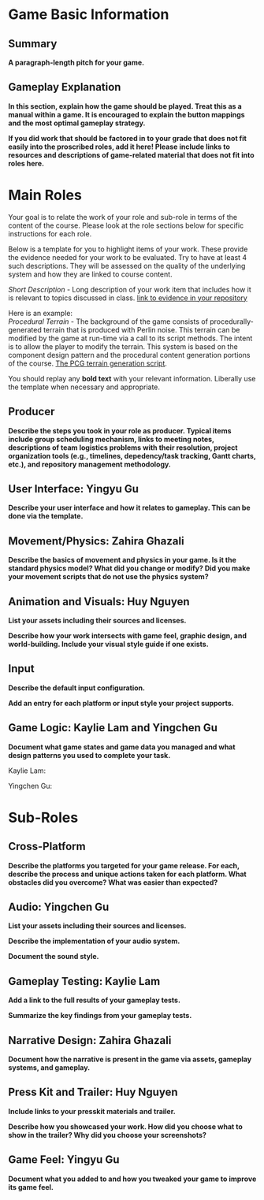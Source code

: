 # Game Basic Information #

## Summary ##

**A paragraph-length pitch for your game.**

## Gameplay Explanation ##

**In this section, explain how the game should be played. Treat this as a manual within a game. It is encouraged to explain the button mappings and the most optimal gameplay strategy.**


**If you did work that should be factored in to your grade that does not fit easily into the proscribed roles, add it here! Please include links to resources and descriptions of game-related material that does not fit into roles here.**

# Main Roles #

Your goal is to relate the work of your role and sub-role in terms of the content of the course. Please look at the role sections below for specific instructions for each role.

Below is a template for you to highlight items of your work. These provide the evidence needed for your work to be evaluated. Try to have at least 4 such descriptions. They will be assessed on the quality of the underlying system and how they are linked to course content. 

*Short Description* - Long description of your work item that includes how it is relevant to topics discussed in class. [link to evidence in your repository](https://github.com/dr-jam/ECS189L/edit/project-description/ProjectDocumentTemplate.md)

Here is an example:  
*Procedural Terrain* - The background of the game consists of procedurally-generated terrain that is produced with Perlin noise. This terrain can be modified by the game at run-time via a call to its script methods. The intent is to allow the player to modify the terrain. This system is based on the component design pattern and the procedural content generation portions of the course. [The PCG terrain generation script](https://github.com/dr-jam/CameraControlExercise/blob/513b927e87fc686fe627bf7d4ff6ff841cf34e9f/Obscura/Assets/Scripts/TerrainGenerator.cs#L6).

You should replay any **bold text** with your relevant information. Liberally use the template when necessary and appropriate.

## Producer

**Describe the steps you took in your role as producer. Typical items include group scheduling mechanism, links to meeting notes, descriptions of team logistics problems with their resolution, project organization tools (e.g., timelines, depedency/task tracking, Gantt charts, etc.), and repository management methodology.**

## User Interface: Yingyu Gu

**Describe your user interface and how it relates to gameplay. This can be done via the template.**

## Movement/Physics: Zahira Ghazali

**Describe the basics of movement and physics in your game. Is it the standard physics model? What did you change or modify? Did you make your movement scripts that do not use the physics system?**

## Animation and Visuals: Huy Nguyen

**List your assets including their sources and licenses.**

**Describe how your work intersects with game feel, graphic design, and world-building. Include your visual style guide if one exists.**

## Input

**Describe the default input configuration.**

**Add an entry for each platform or input style your project supports.**

## Game Logic: Kaylie Lam and Yingchen Gu


**Document what game states and game data you managed and what design patterns you used to complete your task.**

Kaylie Lam:



Yingchen Gu:








# Sub-Roles

## Cross-Platform

**Describe the platforms you targeted for your game release. For each, describe the process and unique actions taken for each platform. What obstacles did you overcome? What was easier than expected?**

## Audio: Yingchen Gu

**List your assets including their sources and licenses.**

**Describe the implementation of your audio system.**

**Document the sound style.** 

## Gameplay Testing: Kaylie Lam

**Add a link to the full results of your gameplay tests.**

**Summarize the key findings from your gameplay tests.**

## Narrative Design: Zahira Ghazali

**Document how the narrative is present in the game via assets, gameplay systems, and gameplay.** 

## Press Kit and Trailer: Huy Nguyen

**Include links to your presskit materials and trailer.**

**Describe how you showcased your work. How did you choose what to show in the trailer? Why did you choose your screenshots?**



## Game Feel: Yingyu Gu

**Document what you added to and how you tweaked your game to improve its game feel.**
